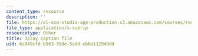 ```yaml
---
content_type: resource
description: ''
file: https://ol-ocw-studio-app-production.s3.amazonaws.com/courses/res-tll-004-stem-concept-videos-fall-2013/6c949cfdb96339de5addebba112940dd_8r_cJIHv3A0.srt
file_type: application/x-subrip
resourcetype: Other
title: 3play caption file
uid: 6c949cfd-b963-39de-5add-ebba112940dd
---
```

